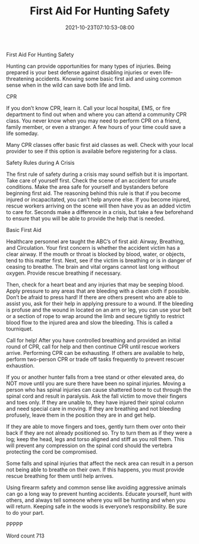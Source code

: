 ﻿---
title: "First Aid For Hunting Safety"
date: 2021-10-23T07:10:53-08:00
description: "Hunting Tips for Web Success"
featured_image: "/images/Hunting.jpg"
tags: ["Hunting"]
---

First Aid For Hunting Safety

Hunting can provide opportunities for many types of injuries. Being prepared is your best defense against disabling injuries or even life-threatening accidents. Knowing some basic first aid and using common sense when in the wild can save both life and limb.

CPR

If you don’t know CPR, learn it.  Call your local hospital, EMS, or fire department to find out when and where you can attend a community CPR class.  You never know when you may need to perform CPR on a friend, family member, or even a stranger.  A few hours of your time could save a life someday.

Many CPR classes offer basic first aid classes as well.  Check with your local provider to see if this option is available before registering for a class.

Safety Rules during A Crisis

The first rule of safety during a crisis may sound selfish but it is important.  Take care of yourself first.  Check the scene of an accident for unsafe conditions.  Make the area safe for yourself and bystanders before beginning first aid.  The reasoning behind this rule is that if you become injured or incapacitated, you can’t help anyone else.  If you become injured,  rescue workers arriving on the scene will then have you as an added victim to care for.  Seconds make a difference in a crisis, but take a few beforehand to ensure that you will be able to provide the help that is needed.

Basic First Aid

Healthcare personnel are taught the ABC’s of first aid:  Airway,  Breathing, and Circulation.  Your first concern is whether the accident victim has a clear airway.  If the mouth or throat is blocked by blood, water, or objects, tend to this matter first. Next, see if the victim is breathing or is in danger of ceasing to breathe.  The brain and vital organs cannot last long without oxygen. Provide rescue breathing if necessary.

Then, check for a heart beat and any injuries that may be seeping blood.  Apply pressure to any areas that are bleeding with a clean cloth if possible.  Don’t be afraid to press hard!  If there are others present who are able to assist you, ask for their help in applying pressure to a wound.  If the bleeding is profuse and the wound in located on an arm or leg, you can use your belt or a section of rope to wrap around the limb and secure tightly to restrict blood flow to the injured area and slow the bleeding.  This is called a tourniquet.

Call for help!  After you have controlled breathing and provided an initial round of CPR, call for help and then continue CPR until rescue workers arrive.  Performing CPR can be exhausting.  If others are available to help, perform two-person CPR or trade off tasks frequently to prevent rescuer exhaustion.

If you or another hunter falls from a tree stand or other elevated area, do NOT move until you are sure there have been no spinal injuries.  Moving a person who has spinal injuries can cause shattered bone to cut through the spinal cord and result in paralysis.  Ask the fall victim to move their fingers and toes only.  If they are unable to, they have injured their spinal column and need special care in moving.  If they are breathing and not bleeding profusely, leave them in the position they are in and get help.  

If they are able to move fingers and toes, gently turn them over onto their back if they are not already positioned so.  Try to turn them as if they were a log; keep the head, legs and torso aligned and stiff as you roll them. This will prevent any compression on the spinal cord should the vertebra protecting the cord be compromised.

Some falls and spinal injuries that affect the neck area can result in a person not being able to breathe on their own.  If this happens, you must provide rescue breathing for them until help arrives.

Using firearm safety and common sense like avoiding aggressive animals can go a long way to prevent hunting accidents.  Educate yourself, hunt with others, and always tell someone where you will be hunting and when you will return.  Keeping safe in the woods is everyone’s responsibility. Be sure to do your part.

PPPPP

Word count 713


